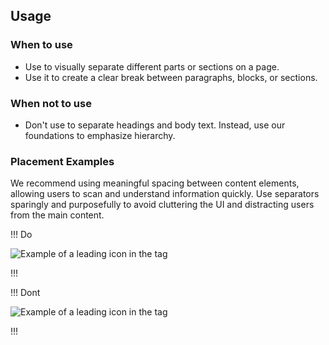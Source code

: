 ## Usage

### When to use

- Use to visually separate different parts or sections on a page.
- Use it to create a clear break between paragraphs, blocks, or sections.

### When not to use

- Don't use to separate headings and body text. Instead, use our foundations to emphasize hierarchy. 

### Placement Examples

We recommend using meaningful spacing between content elements, allowing users to scan and understand information quickly. Use separators sparingly and purposefully to avoid cluttering the UI and distracting users from the main content.

!!! Do

![Example of a leading icon in the tag](/assets/components/separator/separator-do.png)

!!!

!!! Dont

![Example of a leading icon in the tag](/assets/components/separator/separator-dont.png)

!!!